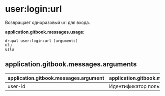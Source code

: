 # user:login:url
Возвращает одноразовый url для входа.

**application.gitbook.messages.usage:**
```
drupal user:login:url [arguments]
ulu
uslu
```

## application.gitbook.messages.arguments
application.gitbook.messages.argument | application.gitbook.messages.details
---------|-------------
user-id | Идентификатор пользователя.
